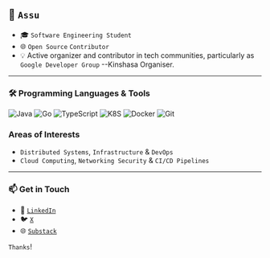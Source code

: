 ## 👋 `Assu`
- 🎓 `Software Engineering Student`
- 🌐 `Open Source` `Contributor` 
- 💡 Active organizer and contributor in tech communities, particularly as `Google Developer Group` --Kinshasa Organiser.
---
### 🛠️ Programming Languages & Tools

<p align="left">
  <img src="https://img.shields.io/badge/Java-ED8B00?style=for-the-badge&logo=java&logoColor=white" alt="Java" />
  <img src="https://camo.githubusercontent.com/3390cf0874e07e60f3f145014a7a10a568709a042089de55c1896eaab7b2a671/68747470733a2f2f7777772e766563746f726c6f676f2e7a6f6e652f6c6f676f732f676f6c616e672f676f6c616e672d617232312e737667" alt="Go" />
  <img src="https://camo.githubusercontent.com/bdb3147a18c53162797f3a088033c9b5e6dc44e00c40df1f851077370b58c123/68747470733a2f2f7777772e766563746f726c6f676f2e7a6f6e652f6c6f676f732f747970657363726970746c616e672f747970657363726970746c616e672d617232312e737667" alt="TypeScript"  />
  <img src="https://camo.githubusercontent.com/9c0c26d6cba1657a95cbe34462bfb13e05e87e4972c4630e0c90e2932cb61492/68747470733a2f2f7777772e766563746f726c6f676f2e7a6f6e652f6c6f676f732f6b756265726e657465732f6b756265726e657465732d617232312e737667" alt="K8S" />
  <img src="https://camo.githubusercontent.com/d28e3985d8bfcd64f894c1eeeb6f073634f12d8b85734f353dbe2fd43679cc90/68747470733a2f2f7777772e766563746f726c6f676f2e7a6f6e652f6c6f676f732f646f636b65722f646f636b65722d617232312e737667" alt="Docker" />
  <img src="https://camo.githubusercontent.com/776f372179f73bb084115f5f4bb63d07da7b430489da39b832bc8ed2df17af3e/68747470733a2f2f7777772e766563746f726c6f676f2e7a6f6e652f6c6f676f732f6769742d73636d2f6769742d73636d2d617232312e737667" alt="Git" />
</p>

### Areas of Interests
- `Distributed Systems`, `Infrastructure` & `DevOps`
- `Cloud Computing`, `Networking Security` & `CI/CD Pipelines`
---
### 📫 Get in Touch
- 💼 [`LinkedIn`](https://www.linkedin.com/in/assu2000)  
- 🐦 [`X`](https://twitter.com/assu_2000)  
- 🌐 [`Substack`](https://assu2000.substack.com/)

`Thanks`!
